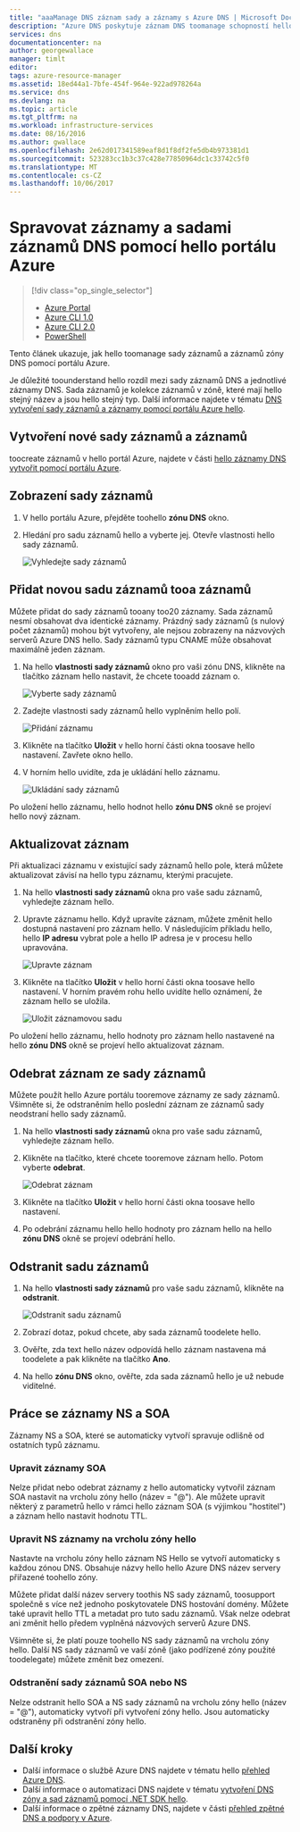 ```yaml
---
title: "aaaManage DNS záznam sady a záznamy s Azure DNS | Microsoft Docs"
description: "Azure DNS poskytuje záznam DNS toomanage schopností hello nastaví a zaznamenává při hostování vaší domény."
services: dns
documentationcenter: na
author: georgewallace
manager: timlt
editor: 
tags: azure-resource-manager
ms.assetid: 18ed44a1-7bfe-454f-964e-922ad978264a
ms.service: dns
ms.devlang: na
ms.topic: article
ms.tgt_pltfrm: na
ms.workload: infrastructure-services
ms.date: 08/16/2016
ms.author: gwallace
ms.openlocfilehash: 2e62d017341589eaf8d1f8df2fe5db4b973381d1
ms.sourcegitcommit: 523283cc1b3c37c428e77850964dc1c33742c5f0
ms.translationtype: MT
ms.contentlocale: cs-CZ
ms.lasthandoff: 10/06/2017
---
```

# <a name="manage-dns-records-and-record-sets-by-using-hello-azure-portal"></a>Spravovat záznamy a sadami záznamů DNS pomocí hello portálu Azure

> [!div class="op_single_selector"]
> * [Azure Portal](dns-operations-recordsets-portal.md)
> * [Azure CLI 1.0](dns-operations-recordsets-cli-nodejs.md)
> * [Azure CLI 2.0](dns-operations-recordsets-cli.md)
> * [PowerShell](dns-operations-recordsets.md)

Tento článek ukazuje, jak hello toomanage sady záznamů a záznamů zóny DNS pomocí portálu Azure.

Je důležité toounderstand hello rozdíl mezi sady záznamů DNS a jednotlivé záznamy DNS. Sada záznamů je kolekce záznamů v zóně, které mají hello stejný název a jsou hello stejný typ. Další informace najdete v tématu [DNS vytvoření sady záznamů a záznamy pomocí portálu Azure hello](dns-getstarted-create-recordset-portal.md).

## <a name="create-a-new-record-set-and-record"></a>Vytvoření nové sady záznamů a záznamů

toocreate záznamů v hello portál Azure, najdete v části [hello záznamy DNS vytvořit pomocí portálu Azure](dns-getstarted-create-recordset-portal.md).

## <a name="view-a-record-set"></a>Zobrazení sady záznamů

1. V hello portálu Azure, přejděte toohello **zónu DNS** okno.
2. Hledání pro sadu záznamů hello a vyberte jej. Otevře vlastnosti hello sady záznamů.

    ![Vyhledejte sady záznamů](./media/dns-operations-recordsets-portal/searchset500.png)

## <a name="add-a-new-record-tooa-record-set"></a>Přidat novou sadu záznamů tooa záznamů

Můžete přidat do sady záznamů tooany too20 záznamy. Sada záznamů nesmí obsahovat dva identické záznamy. Prázdný sady záznamů (s nulový počet záznamů) mohou být vytvořeny, ale nejsou zobrazeny na názvových serverů Azure DNS hello. Sady záznamů typu CNAME může obsahovat maximálně jeden záznam.

1. Na hello **vlastnosti sady záznamů** okno pro vaši zónu DNS, klikněte na tlačítko záznam hello nastavit, že chcete tooadd záznam o.

    ![Vyberte sady záznamů](./media/dns-operations-recordsets-portal/selectset500.png)

2. Zadejte vlastnosti sady záznamů hello vyplněním hello polí.

    ![Přidání záznamu](./media/dns-operations-recordsets-portal/addrecord500.png)

3. Klikněte na tlačítko **Uložit** v hello horní části okna toosave hello nastavení. Zavřete okno hello.
4. V horním hello uvidíte, zda je ukládání hello záznamu.

    ![Ukládání sady záznamů](./media/dns-operations-recordsets-portal/saving150.png)

Po uložení hello záznamu, hello hodnot hello **zónu DNS** okně se projeví hello nový záznam.

## <a name="update-a-record"></a>Aktualizovat záznam

Při aktualizaci záznamu v existující sady záznamů hello pole, která můžete aktualizovat závisí na hello typu záznamu, kterými pracujete.

1. Na hello **vlastnosti sady záznamů** okna pro vaše sadu záznamů, vyhledejte záznam hello.
2. Upravte záznamu hello. Když upravíte záznam, můžete změnit hello dostupná nastavení pro záznam hello. V následujícím příkladu hello, hello **IP adresu** vybrat pole a hello IP adresa je v procesu hello upravována.

    ![Upravte záznam](./media/dns-operations-recordsets-portal/modifyrecord500.png)

3. Klikněte na tlačítko **Uložit** v hello horní části okna toosave hello nastavení. V horním pravém rohu hello uvidíte hello oznámení, že záznam hello se uložila.

    ![Uložit záznamovou sadu](./media/dns-operations-recordsets-portal/saved150.png)

Po uložení hello záznamu, hello hodnoty pro záznam hello nastavené na hello **zónu DNS** okně se projeví hello aktualizovat záznam.

## <a name="remove-a-record-from-a-record-set"></a>Odebrat záznam ze sady záznamů

Můžete použít hello Azure portálu tooremove záznamy ze sady záznamů. Všimněte si, že odstraněním hello poslední záznam ze záznamů sady neodstraní hello sady záznamů.

1. Na hello **vlastnosti sady záznamů** okna pro vaše sadu záznamů, vyhledejte záznam hello.
2. Klikněte na tlačítko, které chcete tooremove záznam hello. Potom vyberte **odebrat**.

    ![Odebrat záznam](./media/dns-operations-recordsets-portal/removerecord500.png)

3. Klikněte na tlačítko **Uložit** v hello horní části okna toosave hello nastavení.
4. Po odebrání záznamu hello hello hodnoty pro záznam hello na hello **zónu DNS** okně se projeví odebrání hello.

## <a name="delete"></a>Odstranit sadu záznamů

1. Na hello **vlastnosti sady záznamů** pro vaše sadu záznamů, klikněte na **odstranit**.

    ![Odstranit sadu záznamů](./media/dns-operations-recordsets-portal/deleterecordset500.png)

2. Zobrazí dotaz, pokud chcete, aby sada záznamů toodelete hello.
3. Ověřte, zda text hello název odpovídá hello záznam nastavena má toodelete a pak klikněte na tlačítko **Ano**.
4. Na hello **zónu DNS** okno, ověřte, zda sada záznamů hello je už nebude viditelné.

## <a name="work-with-ns-and-soa-records"></a>Práce se záznamy NS a SOA

Záznamy NS a SOA, které se automaticky vytvoří spravuje odlišně od ostatních typů záznamu.

### <a name="modify-soa-records"></a>Upravit záznamy SOA

Nelze přidat nebo odebrat záznamy z hello automaticky vytvořil záznam SOA nastavit na vrcholu zóny hello (název = "@"). Ale můžete upravit některý z parametrů hello v rámci hello záznam SOA (s výjimkou "hostitel") a záznam hello nastavit hodnotu TTL.

### <a name="modify-ns-records-at-hello-zone-apex"></a>Upravit NS záznamy na vrcholu zóny hello

Nastavte na vrcholu zóny hello záznam NS Hello se vytvoří automaticky s každou zónou DNS. Obsahuje názvy hello hello Azure DNS název servery přiřazené toohello zóny.

Můžete přidat další název servery toothis NS sady záznamů, toosupport společně s více než jednoho poskytovatele DNS hostování domény. Můžete také upravit hello TTL a metadat pro tuto sadu záznamů. Však nelze odebrat ani změnit hello předem vyplněná názvových serverů Azure DNS.

Všimněte si, že platí pouze toohello NS sady záznamů na vrcholu zóny hello. Další NS sady záznamů ve vaší zóně (jako podřízené zóny použité toodelegate) můžete změnit bez omezení.

### <a name="delete-soa-or-ns-record-sets"></a>Odstranění sady záznamů SOA nebo NS

Nelze odstranit hello SOA a NS sady záznamů na vrcholu zóny hello (název = "@"), automaticky vytvoří při vytvoření zóny hello. Jsou automaticky odstraněny při odstranění zóny hello.

## <a name="next-steps"></a>Další kroky

* Další informace o službě Azure DNS najdete v tématu hello [přehled Azure DNS](dns-overview.md).
* Další informace o automatizaci DNS najdete v tématu [vytvoření DNS zóny a sad záznamů pomocí .NET SDK hello](dns-sdk.md).
* Další informace o zpětné záznamy DNS, najdete v části [přehled zpětné DNS a podpory v Azure](dns-reverse-dns-overview.md).
